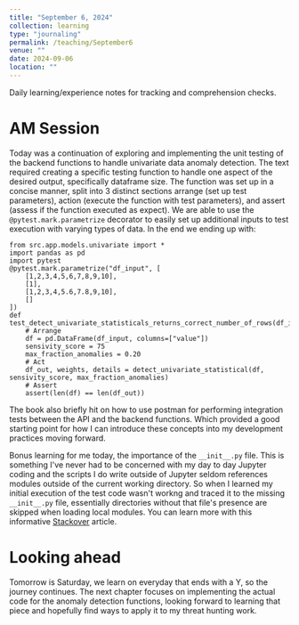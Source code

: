 ```yaml
---
title: "September 6, 2024"
collection: learning
type: "journaling"
permalink: /teaching/September6
venue: ""
date: 2024-09-06
location: ""
---
```


Daily learning/experience notes for tracking and comprehension checks.

AM Session
======

Today was a continuation of exploring and implementing the unit testing of the backend functions to handle univariate data anomaly detection. The text required creating a specific testing function to handle one aspect of the desired output, specifically dataframe size. The function was set up in a concise manner, split into 3 distinct sections arrange (set up test parameters), action (execute the function with test parameters), and assert (assess if the function executed as expect). We are able to use the `@pytest.mark.parametrize` decorator to easily set up additional inputs to test execution with varying types of data. In the end we ending up with: 

```
from src.app.models.univariate import *  
import pandas as pd  
import pytest  
@pytest.mark.parametrize("df_input", [  
    [1,2,3,4,5,6,7,8,9,10],   
    [1],   
    [1,2,3,4,5.6,7.8,9,10],   
    []  
])  
def test_detect_univariate_statisticals_returns_correct_number_of_rows(df_input):  
    # Arrange  
    df = pd.DataFrame(df_input, columns=["value"])  
    sensivity_score = 75  
    max_fraction_anomalies = 0.20  
    # Act  
    df_out, weights, details = detect_univariate_statistical(df, sensivity_score, max_fraction_anomalies)  
    # Assert  
    assert(len(df) == len(df_out))  
```


The book also briefly hit on how to use postman for performing integration tests between the API and the backend functions. Which provided a good starting point for how I can introduce these concepts into my development practices moving forward.


Bonus learning for me today, the importance of the `__init__.py` file. This is something I've never had to be concerned with my day to day Jupyter coding and the scripts I do write outside of Jupyter seldom references modules outside of the current working directory. So when I learned my initial execution of the test code wasn't workng and traced it to the missing `__init__.py` file, essentially directories without that file's presence are skipped when loading local modules. You can learn more with this informative [Stackover](https://stackoverflow.com/questions/448271/what-is-init-py-for) article.


Looking ahead
======

Tomorrow is Saturday, we learn on everyday that ends with a Y, so the journey continues. The next chapter focuses on implementing the actual code for the anomaly detection functions, looking forward to learning that piece and hopefully find ways to apply it to my threat hunting work.


